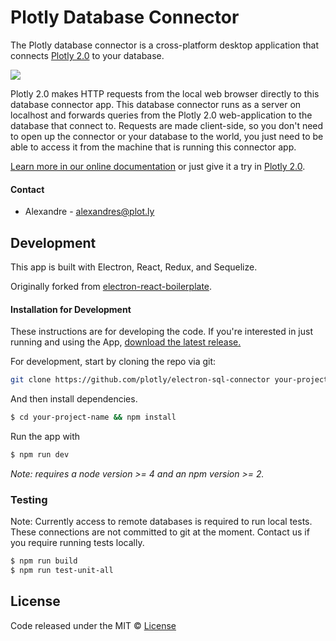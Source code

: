 # Plotly Database Connector

The Plotly database connector is a cross-platform desktop application that connects [Plotly 2.0](https://plot.ly/alpha/workspace) to your database.

![](http://g.recordit.co/LqhQcEcwti.gif)

Plotly 2.0 makes HTTP requests from the local web browser directly to this database connector app. This database connector runs as a server on localhost and forwards queries from the Plotly 2.0 web-application to the database that connect to. Requests are made client-side, so you don't need to open up the connector or your database to the world, you just need to be able to access it from the machine that is running this connector app.

[Learn more in our online documentation](http://help.plot.ly/database-connectors/) or just give it a try in [Plotly 2.0](https://plot.ly/alpha/workspace).


#### Contact

- Alexandre - alexandres@plot.ly

## Development

This app is built with Electron, React, Redux, and Sequelize.

Originally forked from [electron-react-boilerplate](https://github.com/chentsulin/electron-react-boilerplate).


#### Installation for Development

These instructions are for developing the code. If you're interested in just running and using the App, [download the latest release.](https://github.com/plotly/plotly-database-connector/releases)


For development, start by cloning the repo via git:

```bash
git clone https://github.com/plotly/electron-sql-connector your-project-name
```

And then install dependencies.

```bash
$ cd your-project-name && npm install
```

Run the app with
```bash
$ npm run dev
```

*Note: requires a node version >= 4 and an npm version >= 2.*

### Testing

Note: Currently access to remote databases is required to run local tests. These connections are not committed to git at the moment. Contact us if you require running tests locally.

```bash
$ npm run build
$ npm run test-unit-all
```

## License
Code released under the MIT © [License](https://github.com/plotly/plotly-sql-connector/blob/master/LICENSE)
